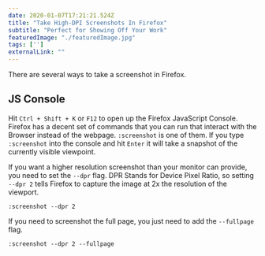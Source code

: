 ```yaml
---
date: 2020-01-07T17:21:21.524Z
title: "Take High-DPI Screenshots In Firefox" 
subtitle: "Perfect for Showing Off Your Work"
featuredImage: "./featuredImage.jpg"
tags: ['']
externalLink: ""
---
```

There are several ways to take a screenshot in Firefox. 

## JS Console

Hit `Ctrl + Shift + K` or `F12` to open up the Firefox JavaScript Console. Firefox has a decent set of commands that you can run that interact with the Browser instead of the webpage. `:screenshot` is one of them.  If you type `:screenshot` into the console and hit `Enter` it will take a snapshot of the currently visible viewpoint.

If you want a higher resolution screenshot than your monitor can provide, you need to set the `--dpr` flag. DPR Stands for Device Pixel Ratio, so setting `--dpr 2` tells Firefox to capture the image at 2x the resolution of the viewport.

```
:screenshot --dpr 2
```
If you need to screenshot the full page, you just need to add the `--fullpage` flag. 

```
:screenshot --dpr 2 --fullpage
```

